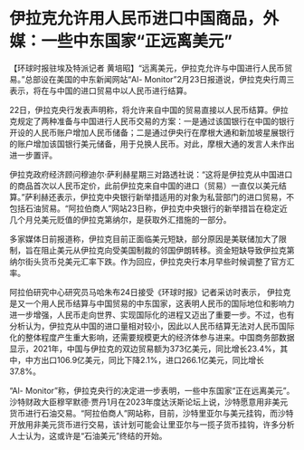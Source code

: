 # 伊拉克允许用人民币进口中国商品，外媒：一些中东国家“正远离美元”

【环球时报驻埃及特派记者 黄培昭】“远离美元，伊拉克允许与中国进行人民币贸易。”总部设在美国的中东新闻网站“Al-
Monitor”2月23日报道说，伊拉克央行周三表示，将在与中国的进口贸易中以人民币进行结算。

22日，伊拉克央行发表声明称，将允许来自中国的贸易直接以人民币结算。伊拉克规定了两种准备与中国进行人民币交易的方案：一是通过该国银行在中国的银行开设的人民币账户增加人民币储备；二是通过伊央行在摩根大通和新加坡星展银行的账户增加该国银行美元储备，用于兑换人民币。对此，摩根大通的发言人未作出进一步置评。

伊拉克政府经济顾问穆迪尔·萨利赫星期三对路透社说：“这将是伊拉克从中国进口的商品首次以人民币定价，此前伊拉克来自中国的进口（贸易）一直仅以美元结算。”萨利赫还表示，伊拉克中央银行新举措适用的对象为私营部门的进口贸易，不包括石油贸易。“阿拉伯商人”网站23日称，伊拉克中央银行的新举措旨在稳定近几个月兑美元贬值的伊拉克第纳尔，是获取外汇措施的一部分。

多家媒体日前报道称，伊拉克目前正面临美元短缺，部分原因是美联储加大了限制，旨在阻止美元从伊拉克向受美国制裁的邻国伊朗转移。资金短缺导致伊拉克第纳尔街头货币兑美元汇率下跌。作为回应，伊拉克央行本月早些时候调整了官方汇率。

阿拉伯研究中心研究员马哈朱布24日接受《环球时报》记者采访时表示，
伊拉克是又一个用人民币结算与中国贸易的中东国家，这表明人民币的国际地位和影响力进一步增强，人民币走向世界、实现国际化的进程又迈出了重要一步。不过，也有分析认为，伊拉克从中国的进口量相对较小，因此以人民币结算无法对人民币国际化的整体程度产生重大影响，还需要规模更大的经济体参与进来。中国商务部数据显示，2021年，中国与伊拉克的双边贸易额为373亿美元，同比增长23.4%，其中，中方出口106.9亿美元，同比下降2.1%，进口266.1亿美元，同比增长37.8%。

“Al-
Monitor”称，伊拉克央行的决定进一步表明，一些中东国家“正在远离美元”。沙特财政大臣穆罕默德·贾丹1月在2023年度达沃斯论坛上说，沙特愿意用非美元货币进行石油交易。“阿拉伯商人”网站称，目前，沙特里亚尔与美元挂钩，而沙特开放用非美元货币进行交易，该计划可能会让里亚尔与一揽子货币挂钩，许多分析人士认为，这或许是“石油美元”终结的开始。


